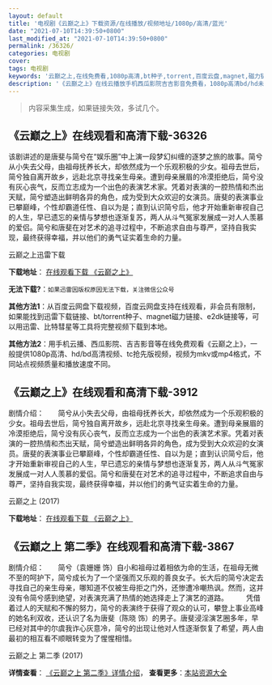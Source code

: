 ```yaml
---
layout: default
title: '电视剧《云巅之上》下载资源/在线播放/视频地址/1080p/高清/蓝光'
date: "2021-07-10T14:39:50+0800"
last_modified_at: "2021-07-10T14:39:50+0800"
permalink: /36326/
categories: 电视剧
cover:
tags: 电视剧
keywords: '云巅之上,在线免费看,1080p高清,bt种子,torrent,百度云盘,magnet,磁力链,迅雷下载资源'
description: '《云巅之上》在线云播放手机西瓜影院吉吉影音免费看，1080p高清bd/hd未删减完整版和tc抢先枪版，mkv/mp4格式，附带bt/torrent种子、magnet/磁力链、百度云盘、网盘资源迅雷下载链接'
---
```


>内容采集生成，如果链接失效，多试几个。


## 《云巅之上》在线观看和高清下载-36326

该剧讲述的是唐斐与简兮在“娱乐圈”中上演一段梦幻纠缠的逐梦之旅的故事。简兮从小失去父母，由祖母抚养长大，却依然成为一个乐观积极的少女。祖母去世后，简兮独自离开故乡，远赴北京寻找亲生母亲。遭到母亲展眉的冷漠拒绝后，简兮没有灰心丧气，反而立志成为一个出色的表演艺术家。凭着对表演的一腔热情和杰出天赋，简兮塑造出鲜明各异的角色，成为受到大众欢迎的女演员。唐斐的表演事业已攀巅峰，个性却霸道任性、自以为是；直到认识简兮后，他才开始重新审视自己的人生，早已遗忘的亲情与梦想也逐渐复苏，两人从斗气冤家发展成一对人人羡慕的爱侣。简兮和唐斐在对艺术的追寻过程中，不断追求自由与尊严，坚持自我实现，最终获得幸福，并以他们的勇气证实着生命的力量。


云巅之上迅雷下载

**下载地址**： [在线观看下载 《云巅之上》](https://www.993dy.com//vod-detail-id-25475.html) 


**无法下载?**：`如果迅雷因版权原因无法下载，关注微信公众号 `

**其他方法1**：从百度云网盘下载视频，百度云网盘支持在线观看，非会员有限制，如果能找到迅雷下载链接、bt/torrent种子、magnet磁力链接、e2dk链接等，可以用迅雷、比特彗星等工具将完整视频下载到本地。

**其他方法2**：用手机云播、西瓜影院、吉吉影音等在线免费观看《云巅之上》，一般提供1080p高清、hd/bd高清视频、tc抢先版视频，视频为mkv或mp4格式，不同站点视频质量和播放速度不同。


## 《云巅之上》在线观看和高清下载-3912

剧情介绍：　　简兮从小失去父母，由祖母抚养长大，却依然成为一个乐观积极的少女。祖母去世后，简兮独自离开故乡，远赴北京寻找亲生母亲。遭到母亲展眉的冷漠拒绝后，简兮没有灰心丧气，反而立志成为一个出色的表演艺术家。凭着对表演的一腔热情和杰出天赋，简兮塑造出鲜明各异的角色，成为受到大众欢迎的女演员。唐斐的表演事业已攀巅峰，个性却霸道任性、自以为是；直到认识简兮后，他才开始重新审视自己的人生，早已遗忘的亲情与梦想也逐渐复苏，两人从斗气冤家发展成一对人人羡慕的爱侣。简兮和唐斐在对艺术的追寻过程中，不断追求自由与尊严，坚持自我实现，最终获得幸福，并以他们的勇气证实着生命的力量。


云巅之上 (2017)

**下载地址**： [在线观看下载 《云巅之上》](https://www.btbtdy.me/btdy/dy10066.html) 


## 《云巅之上 第二季》在线观看和高清下载-3867

剧情介绍：　　简兮（袁姗姗 饰）自小和祖母过着相依为命的生活，在祖母无微不至的呵护下，简兮成长为了一个坚强而又乐观的善良女子。长大后的简兮决定去寻找自己的亲生母亲，哪知道不仅被生母拒之门外，还惨遭冷嘲热讽。然而，这并没有令简兮感到绝望，对表演充满了热情的她选择走上了演艺的道路。  　　凭借着过人的天赋和不懈的努力，简兮的表演终于获得了观众的认可，攀登上事业高峰的她名利双收，还认识了名为唐斐（陈晓 饰）的男子。唐斐浸淫演艺圈多年，早已经对其中的尔虞我诈心灰意冷，简兮的出现让他对人性逐渐恢复了希望，两人由最初的相互看不顺眼转变为了惺惺相惜。


云巅之上 第二季 (2017)

**详情查看**： [《云巅之上 第二季》详情介绍](/movie/3867/)， **查看更多**：[本站资源大全](/movie/t/all/)

